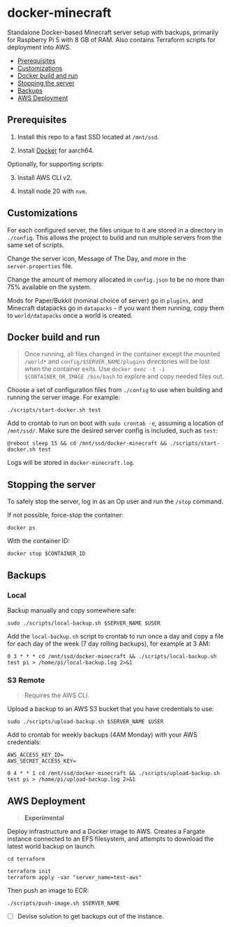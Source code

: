# docker-minecraft

Standalone Docker-based Minecraft server setup with backups, primarily for
Raspberry Pi 5 with 8 GB of RAM. Also contains Terraform scripts for deployment
into AWS.

* [Prerequisites](#prerequisites)
* [Customizations](#customizations)
* [Docker build and run](#docker-build-and-run)
* [Stopping the server](#stopping-the-server)
* [Backups](#backups)
* [AWS Deployment](#aws-deployment)

## Prerequisites

1. Install this repo to a fast SSD located at `/mnt/ssd`.

2. Install [Docker](https://docs.docker.com/engine/install/debian/) for aarch64.

Optionally, for supporting scripts:

3. Install AWS CLI v2.

4. Install node 20 with `nvm`.

## Customizations

For each configured server, the files unique to it are stored in a directory
in `./config`. This allows the project to build and run multiple servers from
the same set of scripts.

Change the server icon, Message of The Day, and more in the `server.properties`
file.

Change the amount of memory allocated in `config.json` to be no more than
75% available on the system.

Mods for Paper/Bukkit (nominal choice of server) go in `plugins`, and Minecraft
datapacks go in `datapacks` - if you want them running, copy them to
`world/datapacks` once a world is created.

## Docker build and run

> Once running, all files changed in the container except the mounted `/world*`
> and `config/$SERVER_NAME/plugins` directories will be lost when the container
> exits. Use `docker exec -t -i $CONTAINER_OR_IMAGE /bin/bash` to explore and
> copy needed files out.

Choose a set of configuration files from `./config` to use when building and
running the server image. For example:

```shell
./scripts/start-docker.sh test
```

Add to crontab to run on boot with `sudo crontab -e`, assuming a location of
`/mnt/ssd/`. Make sure the desired server config is included, such as `test`:

```
@reboot sleep 15 && cd /mnt/ssd/docker-minecraft && ./scripts/start-docker.sh test
```

Logs will be stored in `docker-minecraft.log`.

## Stopping the server

To safely stop the server, log in as an Op user and run the `/stop` command.

If not possible, force-stop the container:

```
docker ps
```

With the container ID:

```
docker stop $CONTAINER_ID
```

## Backups

### Local

Backup manually and copy somewhere safe:

```shell
sudo ./scripts/local-backup.sh $SERVER_NAME $USER
```

Add the `local-backup.sh` script to crontab to run once a day and copy a file
for each day of the week (7 day rolling backups), for example at 3 AM:

```
0 3 * * * cd /mnt/ssd/docker-minecraft && ./scripts/local-backup.sh test pi > /home/pi/local-backup.log 2>&1
```

### S3 Remote

> Requires the AWS CLI.

Upload a backup to an AWS S3 bucket that you have credentials to use:

```shell
sudo ./scripts/upload-backup.sh $SERVER_NAME $USER
```

Add to crontab for weekly backups (4AM Monday) with your AWS credentials:

```
AWS_ACCESS_KEY_ID=
AWS_SECRET_ACCESS_KEY=

0 4 * * 1 cd /mnt/ssd/docker-minecraft && ./scripts/upload-backup.sh test pi > /home/pi/upload-backup.log 2>&1
```

## AWS Deployment

> **Experimental**

Deploy infrastructure and a Docker image to AWS. Creates a Fargate instance
connected to an EFS filesystem, and attempts to download the latest world
backup on launch.

```
cd terraform

terraform init
terraform apply -var "server_name=test-aws"
```

Then push an image to ECR:

```
./scripts/push-image.sh $SERVER_NAME
```

- [ ] Devise solution to get backups out of the instance.
